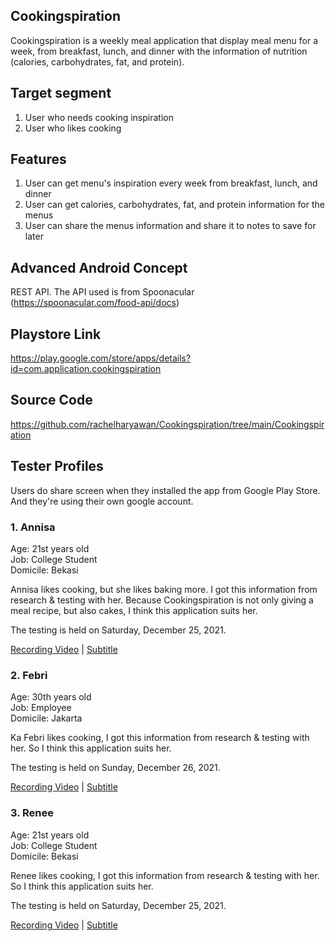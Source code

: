 ## Cookingspiration

Cookingspiration is a weekly meal application that display meal menu for a week, from breakfast, lunch, and dinner 
with the information of nutrition (calories, carbohydrates, fat, and protein). 

## Target segment
1. User who needs cooking inspiration
2. User who likes cooking

## Features
1. User can get menu's inspiration every week from breakfast, lunch, and dinner
2. User can get calories, carbohydrates, fat, and protein information for the menus
3. User can share the menus information and share it to notes to save for later

## Advanced Android Concept
REST API. The API used is from Spoonacular (https://spoonacular.com/food-api/docs)

## Playstore Link
https://play.google.com/store/apps/details?id=com.application.cookingspiration

## Source Code
https://github.com/rachelharyawan/Cookingspiration/tree/main/Cookingspiration

## Tester Profiles
Users do share screen when they installed the app from Google Play Store. And they're using their own google account.

### 1. Annisa
Age: 21st years old
<br>Job: College Student
<br>Domicile: Bekasi

Annisa likes cooking, but she likes baking more. I got this information from research & testing with her. Because Cookingspiration is not only giving a meal recipe, but also cakes, I think this application suits her.

The testing is held on Saturday, December 25, 2021.

<a href="https://youtu.be/HfZpmaeGNwU">Recording Video</a> | <a href="https://github.com/rachelharyawan/Cookingspiration/blob/main/User%20Research/subtitle_annisa.srt">Subtitle</a>
  
### 2. Febri
Age: 30th years old
<br>Job: Employee
<br>Domicile: Jakarta

Ka Febri likes cooking, I got this information from research & testing with her. So I think this application suits her.
  
The testing is held on Sunday, December 26, 2021.

<a href="https://youtu.be/z-xAod0n95g">Recording Video</a> | <a href="https://github.com/rachelharyawan/Cookingspiration/blob/main/User%20Research/subtitle_kakfebri.srt">Subtitle</a>

### 3. Renee
Age: 21st years old
<br>Job: College Student
<br>Domicile: Bekasi

Renee likes cooking, I got this information from research & testing with her. So I think this application suits her.
  
The testing is held on Saturday, December 25, 2021.

<a href="https://youtu.be/dcBEjBOqyzs">Recording Video</a> | <a href="https://github.com/rachelharyawan/Cookingspiration/blob/main/User%20Research/subtitle_renee.srt">Subtitle</a>
